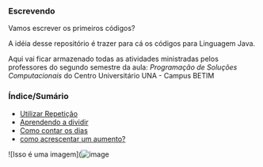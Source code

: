 ### Escrevendo

Vamos escrever os primeiros códigos?

A idéia desse repositório é trazer para cá os códigos para Linguagem Java. 

Aqui vai ficar armazenado todas as atividades ministradas pelos professores
do segundo semestre da aula: _Programação de Soluções Computacionais_ do Centro Universitário UNA - Campus BETIM

### Índice/Sumário
- [Utilizar Repetição](https://github.com/Michele-Nakashima/Escrevendo/blob/main/repeticao)
- [Aprendendo a dividir](https://github.com/Michele-Nakashima/Escrevendo/blob/main/Divis%C3%A3o%20(Alunos))
- [Como contar os dias](https://github.com/Michele-Nakashima/Escrevendo/blob/main/Dias%20vividos)
- [como acrescentar um aumento?](https://github.com/Michele-Nakashima/Escrevendo/blob/main/Aumento)

![Isso é uma imagem](![image](https://images.pexels.com/photos/577585/pexels-photo-577585.jpeg?auto=compress&cs=tinysrgb&dpr=2&h=650&w=940)
